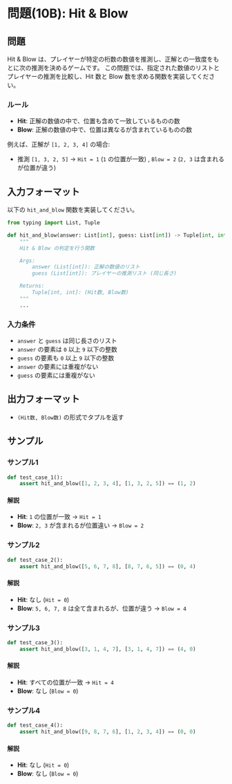 # 問題(10B): Hit & Blow

## 問題

Hit & Blow は、プレイヤーが特定の桁数の数値を推測し、正解との一致度をもとに次の推測を決めるゲームです。
この問題では、指定された数値のリストとプレイヤーの推測を比較し、Hit 数と Blow 数を求める関数を実装してください。

### ルール

- **Hit**: 正解の数値の中で、位置も含めて一致しているものの数
- **Blow**: 正解の数値の中で、位置は異なるが含まれているものの数

例えば、正解が `[1, 2, 3, 4]` の場合:
- 推測 `[1, 3, 2, 5]` → `Hit = 1` (`1` の位置が一致) , `Blow = 2` (`2, 3` は含まれるが位置が違う)

## 入力フォーマット

以下の `hit_and_blow` 関数を実装してください。

```python
from typing import List, Tuple

def hit_and_blow(answer: List[int], guess: List[int]) -> Tuple[int, int]:
    """
    Hit & Blow の判定を行う関数

    Args:
        answer (List[int]): 正解の数値のリスト
        guess (List[int]): プレイヤーの推測リスト (同じ長さ)

    Returns:
        Tuple[int, int]: (Hit数, Blow数)
    """
    ...
```

### 入力条件
- `answer` と `guess` は同じ長さのリスト
- `answer` の要素は `0` 以上 `9` 以下の整数
- `guess` の要素も `0` 以上 `9` 以下の整数
- `answer` の要素には重複がない
- `guess` の要素には重複がない

## 出力フォーマット
- `(Hit数, Blow数)` の形式でタプルを返す

## サンプル

### サンプル1
```python
def test_case_1():
    assert hit_and_blow([1, 2, 3, 4], [1, 3, 2, 5]) == (1, 2)
```
#### 解説
- **Hit**: `1` の位置が一致 → `Hit = 1`
- **Blow**: `2, 3` が含まれるが位置違い → `Blow = 2`

### サンプル2
```python
def test_case_2():
    assert hit_and_blow([5, 6, 7, 8], [8, 7, 6, 5]) == (0, 4)
```
#### 解説
- **Hit**: なし (`Hit = 0`)
- **Blow**: `5, 6, 7, 8` は全て含まれるが、位置が違う → `Blow = 4`

### サンプル3
```python
def test_case_3():
    assert hit_and_blow([3, 1, 4, 7], [3, 1, 4, 7]) == (4, 0)
```
#### 解説
- **Hit**: すべての位置が一致 → `Hit = 4`
- **Blow**: なし (`Blow = 0`)

### サンプル4
```python
def test_case_4():
    assert hit_and_blow([9, 8, 7, 6], [1, 2, 3, 4]) == (0, 0)
```
#### 解説
- **Hit**: なし (`Hit = 0`)
- **Blow**: なし (`Blow = 0`)
